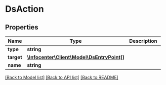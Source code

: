 # DsAction

## Properties
Name | Type | Description | Notes
------------ | ------------- | ------------- | -------------
**type** | **string** |  | [optional] 
**target** | [**\Infocenter\Client\Model\DsEntryPoint[]**](DsEntryPoint.md) |  | [optional] 
**name** | **string** |  | [optional] 

[[Back to Model list]](../../README.md#documentation-for-models) [[Back to API list]](../../README.md#documentation-for-api-endpoints) [[Back to README]](../../README.md)

